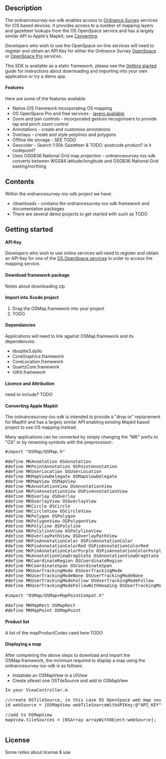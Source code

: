 Description
-------

The ordnancesurvey-ios-sdk enables access to [Ordnance Survey](http://www.ordnancesurvey.co.uk/) services for iOS based devices. It provides access to a number of mapping layers and gazetteer lookups from the OS OpenSpace service and has a largely similar API to Apple's Mapkit; see [Converting](#converting-apple-mapkit).

Developers who wish to use the OpenSpace on-line services will need to register and obtain an API Key for either the Ordnance Survey [OpenSpace](http://www.ordnancesurvey.co.uk/oswebsite/web-services/os-openspace/api/) or [OpenSpace Pro](http://www.ordnancesurvey.co.uk/oswebsite/web-services/os-openspace/pro/) services.

This SDK is available as a static framework, please see the [Getting started](#getting-started) guide for instructions about downloading and importing into your own application or try a demo app.

#### Features

Here are some of the features available

- Native iOS framework incorporating OS mapping
- OS OpenSpace Pro and free services - [layers available](#product-list)
- Zoom and pan controls - incorporated gesture recogonisers to provide tap and pinch zoom control
- Annotations - create and customise annotations
- Overlays - create and style polylines and polygons
- Offline tile storage - SEE TODO
- Geocoder - Search 1:50k Gazetteer & TODO: postcode product? is it codepoint?
- Uses OSGB36 National Grid map projection - ordnancesurvey-ios-sdk converts between WGS84 latitude/longitude and OSGB36 National Grid easting/northing


Contents
-------

Within the ordnancesurvey-ios-sdk project we have:

- /downloads - contains the ordnancesurvey-ios-sdk framework and documentation packages
- There are several demo projects to get started with such as TODO


Getting started
-------

#### API Key

Developers who wish to use online services will need to register and obtain an API Key for one of the [OS OpenSpace services](http://www.ordnancesurvey.co.uk/oswebsite/web-services/os-openspace/) in order to access the mapping service.

#### Download framework package

Notes about downloading zip

#### Import into Xcode project

1. Drag the OSMap.framework into your project
2. TODO

#### Dependancies

Applications will need to link against OSMap.framework and its dependencies:

* libsqlite3.dylib
* CoreGraphics.framework
* CoreLocation.framework
* QuartzCore.framework
* UIKit.framework

#### Licence and Attribution

need to include? TODO

#### Converting Apple Mapkit

The ordnancesurvey-ios-sdk is intended to provide a "drop-in" replacement for MapKit and has a largely similar API enabling existing Mapkit based project to use OS mapping instead.

Many applications can be converted by simply changing the "MK" prefix to "OS" or by renaming symbols with the preprocessor:

<pre>
#import "OSMap/OSMap.h"

#define MKAnnotation OSAnnotation
#define MKPointAnnotation OSPointAnnotation
#define MKUserLocation OSUserLocation
#define MKMapViewDelegate OSMapViewDelegate
#define MKMapView OSMapView
#define MKAnnotationView OSAnnotationView
#define MKPinAnnotationView OSPinAnnotationView
#define MKOverlay OSOverlay
#define MKOverlayView OSOverlayView
#define MKCircle OSCircle
#define MKCircleView OSCircleView
#define MKPolygon OSPolygon
#define MKPolygonView OSPolygonView
#define MKPolyline OSPolyline
#define MKPolylineView OSPolylineView
#define MKOverlayPathView OSOverlayPathView
#define MKPinAnnotationColor OSPinAnnotationColor
#define MKPinAnnotationColorRed OSPinAnnotationColorRed
#define MKPinAnnotationColorPurple OSPinAnnotationColorPurple
#define MKAnnotationViewDragState OSAnnotationViewDragState
#define MKCoordinateRegion OSCoordinateRegion
#define MKCoordinateSpan OSCoordinateSpan
#define MKUserTrackingMode OSUserTrackingMode
#define MKUserTrackingModeNone OSUserTrackingModeNone
#define MKUserTrackingModeFollow OSUserTrackingModeFollow
#define MKUserTrackingModeFollowWithHeading OSUserTrackingModeFollowWithHeading

#import "OSMap/OSMap+MapPointCompat.h"

#define MKMapRect OSMapRect
#define MKMapPoint OSMapPoint
</pre>

#### Product list

A list of the mapProductCodes used here TODO

#### Displaying a map

After completing the above steps to download and import the OSMap.framework, the minimum required to display a map using the ordnancesurvey-ios-sdk is as follows:

- Instatiate an OSMapView in a UIView
- Create atleast one OSTileSource and add to OSMapView

<pre>
In your ViewController.m

//create OSTileSource, in this case OS OpenSpace web map source with API key and associated URL
id<OSTileSource> webSource = [OSMapView webTileSourceWithAPIKey:@"API_KEY" refererUrl:@"YOUR_WEBPAGE_URL" openSpacePro:true/false];

//add to OSMapView
mapView.tileSources = [NSArray arrayWithObject:webSource];

</pre>


License
-------

Some notes about license & use